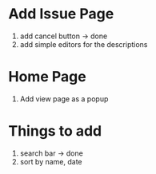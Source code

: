 # Add Issue Page

1. add cancel button -> done
2. add simple editors for the descriptions

# Home Page

1. Add view page as a popup

# Things to add
1. search bar -> done
2. sort by name, date
